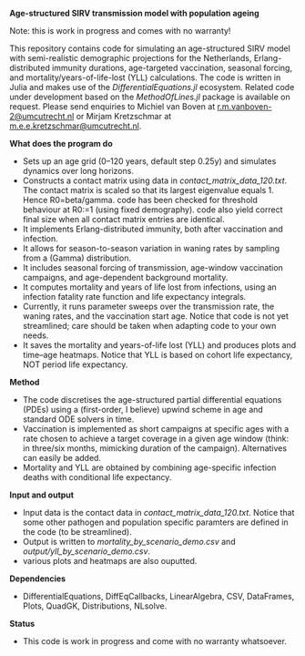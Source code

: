 **Age-structured SIRV transmission model with population ageing**

Note: this is work in progress and comes with no warranty!

This repository contains code for simulating an age-structured SIRV model with semi-realistic demographic projections for the Netherlands, Erlang-distributed immunity durations, age-targeted vaccination, seasonal forcing, and mortality/years-of-life-lost (YLL) calculations. The code is written in Julia and makes use of the _DifferentialEquations.jl_ ecosystem. Related code under development based on the _MethodOfLines.jl_ package is available on request. Please send enquiries to Michiel van Boven at r.m.vanboven-2@umcutrecht.nl or Mirjam Kretzschmar at m.e.e.kretzschmar@umcutrecht.nl.


**What does the program do**
* Sets up an age grid (0–120 years, default step 0.25y) and simulates dynamics over long horizons.
* Constructs a contact matrix using data in _contact_matrix_data_120.txt_. The contact matrix is scaled so that its largest eigenvalue equals 1. Hence R0=beta/gamma. code has been checked for threshold behaviour at R0:=1 (using fixed demography). code also yield correct final size when all contact matrix entries are identical.
* It implements Erlang-distributed immunity, both after vaccination and infection.
* It allows for season-to-season variation in waning rates by sampling from a (Gamma) distribution.
* It includes seasonal forcing of transmission, age-window vaccination campaigns, and age-dependent background mortality.
* It computes mortality and years of life lost from infections, using an infection fatality rate function and life expectancy integrals.
* Currently, it runs parameter sweeps over the transmission rate, the waning rates, and the vaccination start age. Notice that code is not yet streamlined; care should be taken when adapting code to your own needs.
* It saves the mortality and years-of-life lost (YLL) and produces plots and time–age heatmaps. Notice that YLL is based on cohort life expectancy, NOT period life expectancy.


**Method**
* The code discretises the age-structured partial differential equations (PDEs) using a (first-order, I believe) upwind scheme in age and standard ODE solvers in time.
* Vaccination is implemented as short campaigns at specific ages with a rate chosen to achieve a target coverage in a given age window (think: in three/six months, mimicking duration of the campaign). Alternatives can easily be added.
* Mortality and YLL are obtained by combining age-specific infection deaths with conditional life expectancy.


**Input and output**
* Input data is the contact data in _contact_matrix_data_120.txt_. Notice that some other pathogen and population specific paramters are defined in the code (to be streamlined).
* Output is written to _mortality_by_scenario_demo.csv_ and _output/yll_by_scenario_demo.csv_.
* various plots and heatmaps are also ouputted. 


**Dependencies**
* DifferentialEquations, DiffEqCallbacks, LinearAlgebra, CSV, DataFrames, Plots, QuadGK, Distributions, NLsolve.


**Status**
* This code is work in progress and come with no warranty whatsoever. 
